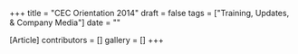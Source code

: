 +++
title = "CEC Orientation 2014"
draft = false
tags = ["Training, Updates, & Company Media"]
date = ""

[Article]
contributors = []
gallery = []
+++